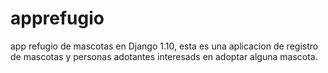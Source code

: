 # apprefugio
app refugio de mascotas en Django 1.10, esta es una aplicacion  de registro de mascotas y personas adotantes interesads en adoptar alguna mascota.
